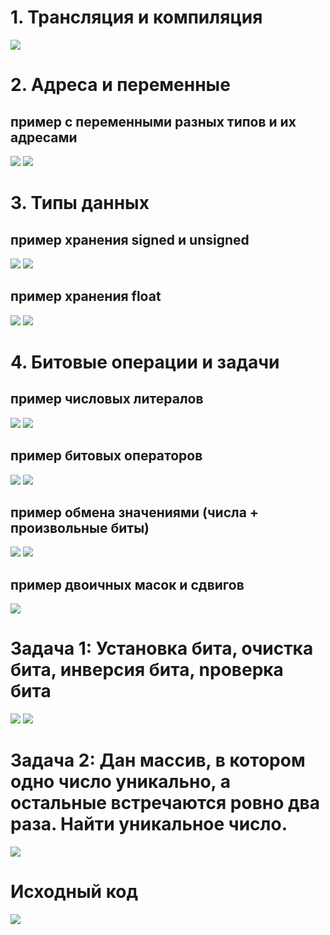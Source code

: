# 1. Трансляция и компиляция

![](images/gcc.png)

# 2. Адреса и переменные

## пример с переменными разных типов и их адресами
![](images/addresses_code.png)
![](images/addresses_out.png)

# 3. Типы данных

## пример хранения signed и unsigned
![](images/signed_unsigned_code.png)
![](images/signed_unsigned_out.png)

## пример хранения float
![](images/int_and_float_code.png)
![](images/int_and_float_out.png)

# 4. Битовые операции и задачи

## пример числовых литералов
![](images/literals_example_code.png)
![](images/literals_example_out.png)

## пример битовых операторов
![](images/bitwise_operator_example_code.png)
![](images/bitwise_operator_example_out.png)

## пример обмена значениями (числа + произвольные биты)
![](images/swap_variables_code.png)
![](images/swap_variables_out.png)

## пример двоичных масок и сдвигов
![](images/print_bits.png)

# Задача 1: Установка бита, очистка бита, инверсия бита, nроверка бита

![](images/bitop_oneline_code.png)
![](images/bitop_oneline_out.png)

# Задача 2: Дан массив, в котором одно число уникально, а остальные встречаются ровно два раза. Найти уникальное число.

![](images/find_unique.png)

# Исходный код

![](images/qr.png)
